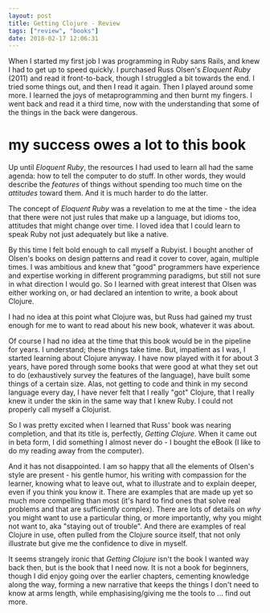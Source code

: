 ```yaml
---
layout: post
title: Getting Clojure - Review
tags: ["review", "books"]
date: 2018-02-17 12:06:31
---
```


When I started my first job I was programming in Ruby sans Rails, and
knew I had to get up to speed quickly. I purchased Russ Olsen's
*Eloquent Ruby* (2011) and read it front-to-back, though I struggled a
bit towards the end. I tried some things out, and then I read it
again. Then I played around some more. I learned the joys of
metaprogramming and then burnt my fingers. I went back and read it a
third time, now with the understanding that some of the things in the
back were dangerous.

# my success owes a lot to this book

Up until *Eloquent Ruby*, the resources I had used to learn all had
the same agenda: how to tell the computer to do stuff. In other words,
they would describe the *features* of things without spending too much
time on the *attitudes* toward them. And it is much harder to do the
latter.

The concept of *Eloquent Ruby* was a revelation to me at the time -
the idea that there were not just rules that make up a language, but
idioms too, attitudes that might change over time. I loved idea that I
could learn to speak Ruby not just adequately but like a native.

By this time I felt bold enough to call myself a Rubyist. I bought
another of Olsen's books on design patterns and read it cover to
cover, again, multiple times. I was ambitious and knew that "good"
programmers have experience and expertise working in different
programming paradigms, but still not sure in what direction I would
go. So I learned with great interest that Olsen was either working on,
or had declared an intention to write, a book about Clojure.

I had no idea at this point what Clojure was, but Russ had gained my
trust enough for me to want to read about his new book, whatever it
was about.

Of course I had no idea at the time that this book would be in the
pipeline for years. I understand; these things take time. But,
impatient as I was, I started learning about Clojure anyway. I have
now played with it for about 3 years, have pored through some books
that were good at what they set out to do (exhaustively survey the
features of the language), have built some things of a certain
size. Alas, not getting to code and think in my second language every
day, I have never felt that I really "got" Clojure, that I really knew
it under the skin in the same way that I knew Ruby. I could not
properly call myself a Clojurist.

So I was pretty excited when I learned that Russ' book was nearing
completion, and that its title is, perfectly, *Getting
Clojure*. When it came out in beta form, I did something I almost
never do - I bought the eBook (I like to do my reading away from the
computer).

And it has not disappointed. I am so happy that all the elements of
Olsen's style are present - his gentle humor, his writing with
compassion for the learner, knowing what to leave out, what to
illustrate and to explain deeper, even if you think you know it. There
are examples that are made up yet so much more compelling than most
(it's hard to find ones that solve real problems and that are
sufficiently complex). There are lots of details on *why* you might
want to use a particular thing, or more importantly, why you might not
want to, aka "staying out of trouble". And there are examples of real
Clojure in use, often pulled from the Clojure source itself, that not
only illustrate but give me the confidence to dive in myself.

It seems strangely ironic that *Getting Clojure* isn't the book I
wanted way back then, but is the book that I need now. It is not a
book for beginners, though I did enjoy going over the earlier
chapters, cementing knowledge along the way, forming a new narrative
that keeps the things I don't need to know at arms length, while
emphasising/giving me the tools to ... find out more.
